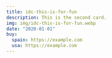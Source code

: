 ```yaml
---
title: idc-this-is-for-fun
description: This is the second card.
img: img/idc-this-is-for-fun.webp
date: "2020-01-01"
buy:
  spain: https://example.com
  usa: https://example.com
---
```


